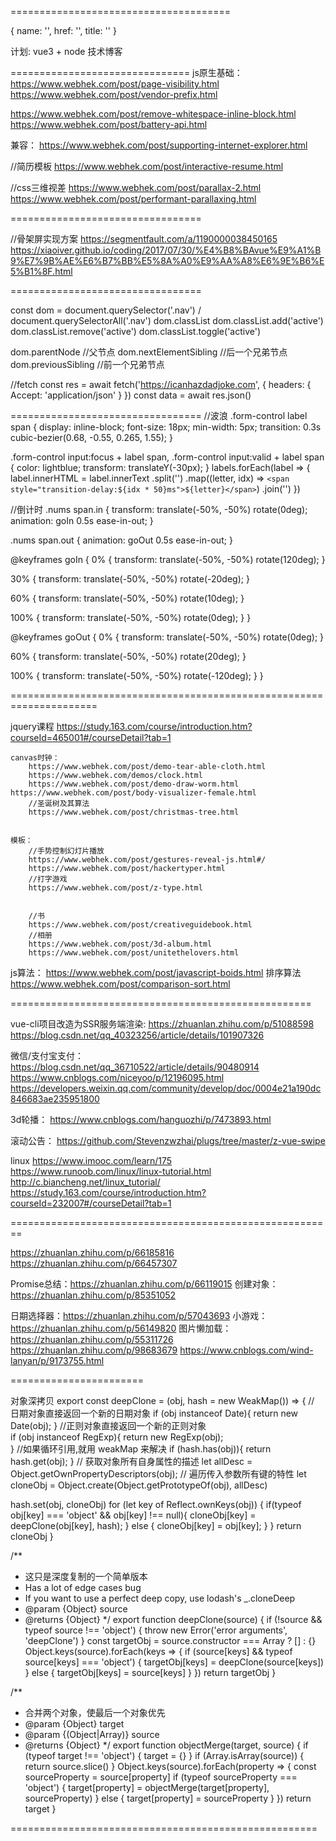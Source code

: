 ======================================

{ name: '', href: '', title: '' }

计划: vue3 + node 技术博客

===============================
js原生基础：
  https://www.webhek.com/post/page-visibility.html
  https://www.webhek.com/post/vendor-prefix.html

  https://www.webhek.com/post/remove-whitespace-inline-block.html
  https://www.webhek.com/post/battery-api.html

  兼容：
    https://www.webhek.com/post/supporting-internet-explorer.html
  
  //简历模板
		https://www.webhek.com/post/interactive-resume.html

  //css三维视差
		https://www.webhek.com/post/parallax-2.html
		https://www.webhek.com/post/performant-parallaxing.html

=================================

//骨架屏实现方案
  https://segmentfault.com/a/1190000038450165
  https://xiaoiver.github.io/coding/2017/07/30/%E4%B8%BAvue%E9%A1%B9%E7%9B%AE%E6%B7%BB%E5%8A%A0%E9%AA%A8%E6%9E%B6%E5%B1%8F.html


=================================

const dom = document.querySelector('.nav') / document.querySelectorAll('.nav')
dom.classList
dom.classList.add('active')
dom.classList.remove('active')
dom.classList.toggle('active')

dom.parentNode          //父节点
dom.nextElementSibling  //后一个兄弟节点
dom.previousSibling     //前一个兄弟节点


//fetch
	const res = await fetch('https://icanhazdadjoke.com', {
		headers: { Accept: 'application/json' }
	})
	const data = await res.json()

=================================
//波浪
.form-control label span {
  display: inline-block;
  font-size: 18px;
  min-width: 5px;
  transition: 0.3s cubic-bezier(0.68, -0.55, 0.265, 1.55);
}

.form-control input:focus + label span,
.form-control input:valid + label span {
  color: lightblue;
  transform: translateY(-30px);
}
labels.forEach(label => {
    label.innerHTML = label.innerText
        .split('')
        .map((letter, idx) => `<span style="transition-delay:${idx * 50}ms">${letter}</span>`)
        .join('')
})

//倒计时
.nums span.in {
  transform: translate(-50%, -50%) rotate(0deg);
  animation: goIn 0.5s ease-in-out;
}

.nums span.out {
  animation: goOut 0.5s ease-in-out;
}

@keyframes goIn {
  0% {
    transform: translate(-50%, -50%) rotate(120deg);
  }

  30% {
    transform: translate(-50%, -50%) rotate(-20deg);
  }

  60% {
    transform: translate(-50%, -50%) rotate(10deg);
  }

  100% {
    transform: translate(-50%, -50%) rotate(0deg);
  }
}

@keyframes goOut {
  0% {
    transform: translate(-50%, -50%) rotate(0deg);
  }

  60% {
    transform: translate(-50%, -50%) rotate(20deg);
  }

  100% {
    transform: translate(-50%, -50%) rotate(-120deg);
  }
}




=====================================================================

jquery课程
	https://study.163.com/course/introduction.htm?courseId=465001#/courseDetail?tab=1


	
	canvas时钟：
		https://www.webhek.com/post/demo-tear-able-cloth.html
		https://www.webhek.com/demos/clock.html
		https://www.webhek.com/post/demo-draw-worm.html
    https://www.webhek.com/post/body-visualizer-female.html
		//圣诞树及其算法
		https://www.webhek.com/post/christmas-tree.html
		
	
	模板：
		//手势控制幻灯片播放
		https://www.webhek.com/post/gestures-reveal-js.html#/
		https://www.webhek.com/post/hackertyper.html
		//打字游戏
		https://www.webhek.com/post/z-type.html
		
		
		//书
		https://www.webhek.com/post/creativeguidebook.html
		//相册
		https://www.webhek.com/post/3d-album.html
		https://www.webhek.com/post/unitethelovers.html


js算法：
  https://www.webhek.com/post/javascript-boids.html
  排序算法 https://www.webhek.com/post/comparison-sort.html
  

====================================================

vue-cli项目改造为SSR服务端渲染: 
	https://zhuanlan.zhihu.com/p/51088598
	https://blog.csdn.net/qq_40323256/article/details/101907326
	

微信/支付宝支付：
	https://blog.csdn.net/qq_36710522/article/details/90480914
	https://www.cnblogs.com/niceyoo/p/12196095.html
	https://developers.weixin.qq.com/community/develop/doc/0004e21a190dc846683ae235951800
	
3d轮播：
	https://www.cnblogs.com/hanguozhi/p/7473893.html

滚动公告：
	https://github.com/Stevenzwzhai/plugs/tree/master/z-vue-swipe

linux
	https://www.imooc.com/learn/175
	https://www.runoob.com/linux/linux-tutorial.html
	http://c.biancheng.net/linux_tutorial/
	https://study.163.com/course/introduction.htm?courseId=232007#/courseDetail?tab=1

========================================================

https://zhuanlan.zhihu.com/p/66185816
https://zhuanlan.zhihu.com/p/66457307

Promise总结：https://zhuanlan.zhihu.com/p/66119015
创建对象：https://zhuanlan.zhihu.com/p/85351052

日期选择器：https://zhuanlan.zhihu.com/p/57043693
小游戏：https://zhuanlan.zhihu.com/p/56149820
图片懒加载：
	https://zhuanlan.zhihu.com/p/55311726
	https://zhuanlan.zhihu.com/p/98683679
	https://www.cnblogs.com/wind-lanyan/p/9173755.html

=======================


对象深拷贝
export const deepClone = (obj, hash = new WeakMap()) => {
  // 日期对象直接返回一个新的日期对象
  if (obj instanceof Date){
   return new Date(obj);
  } 
  //正则对象直接返回一个新的正则对象     
  if (obj instanceof RegExp){
   return new RegExp(obj);     
  }
  //如果循环引用,就用 weakMap 来解决
  if (hash.has(obj)){
   return hash.get(obj);
  }
  // 获取对象所有自身属性的描述
  let allDesc = Object.getOwnPropertyDescriptors(obj);
  // 遍历传入参数所有键的特性
  let cloneObj = Object.create(Object.getPrototypeOf(obj), allDesc)
  
  hash.set(obj, cloneObj)
  for (let key of Reflect.ownKeys(obj)) { 
    if(typeof obj[key] === 'object' && obj[key] !== null){
     cloneObj[key] = deepClone(obj[key], hash);
    } else {
     cloneObj[key] = obj[key];
    }
  }
  return cloneObj
}

/**
 * 这只是深度复制的一个简单版本
 * Has a lot of edge cases bug
 * If you want to use a perfect deep copy, use lodash's _.cloneDeep
 * @param {Object} source
 * @returns {Object}
 */
	export function deepClone(source) {
	  if (!source && typeof source !== 'object') {
		throw new Error('error arguments', 'deepClone')
	  }
	  const targetObj = source.constructor === Array ? [] : {}
	  Object.keys(source).forEach(keys => {
		if (source[keys] && typeof source[keys] === 'object') {
		  targetObj[keys] = deepClone(source[keys])
		} else {
		  targetObj[keys] = source[keys]
		}
	  })
	  return targetObj
	}



/**
 * 合并两个对象，使最后一个对象优先
 * @param {Object} target
 * @param {(Object|Array)} source
 * @returns {Object}
 */
export function objectMerge(target, source) {
  if (typeof target !== 'object') {
    target = {}
  }
  if (Array.isArray(source)) {
    return source.slice()
  }
  Object.keys(source).forEach(property => {
    const sourceProperty = source[property]
    if (typeof sourceProperty === 'object') {
      target[property] = objectMerge(target[property], sourceProperty)
    } else {
      target[property] = sourceProperty
    }
  })
  return target
}



=====================================================